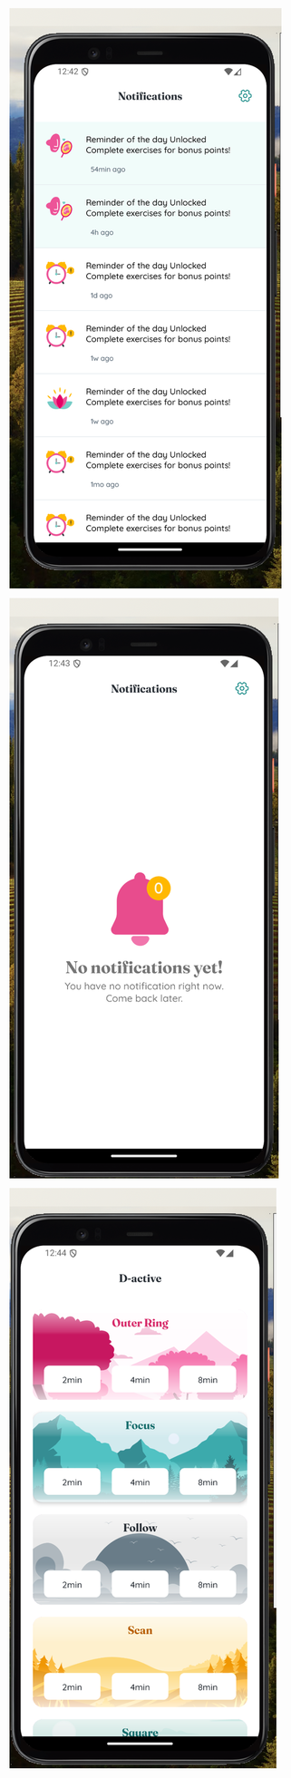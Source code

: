 ![Screenshot 1](screenshots/notificationsScreen.png)

![Screenshot 1](screenshots/emptyNotificationsScreen.png)

![Screenshot 1](screenshots/DActiveScreen.png)